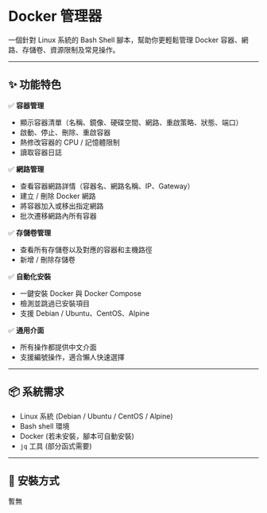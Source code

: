 # Docker 管理器

一個針對 Linux 系統的 Bash Shell 腳本，幫助你更輕鬆管理 Docker 容器、網路、存儲卷、資源限制及常見操作。

---

## ✨ 功能特色

✅ **容器管理**
- 顯示容器清單（名稱、鏡像、硬碟空間、網路、重啟策略、狀態、端口）
- 啟動、停止、刪除、重啟容器
- 熱修改容器的 CPU / 記憶體限制
- 讀取容器日誌

✅ **網路管理**
- 查看容器網路詳情（容器名、網路名稱、IP、Gateway）
- 建立 / 刪除 Docker 網路
- 將容器加入或移出指定網路
- 批次遷移網路內所有容器

✅ **存儲卷管理**
- 查看所有存儲卷以及對應的容器和主機路徑
- 新增 / 刪除存儲卷

✅ **自動化安裝**
- 一鍵安裝 Docker 與 Docker Compose
- 檢測並跳過已安裝項目
- 支援 Debian / Ubuntu、CentOS、Alpine

✅ **通用介面**
- 所有操作都提供中文介面
- 支援編號操作，適合懶人快速選擇

---

## 📦 系統需求

- Linux 系統 (Debian / Ubuntu / CentOS / Alpine)
- Bash shell 環境
- Docker (若未安裝，腳本可自動安裝)
- `jq` 工具 (部分函式需要)

---

## 🚀 安裝方式
暫無

